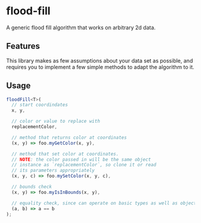 # flood-fill

A generic flood fill algorithm that works on arbitrary 2d data.

## Features

This library makes as few assumptions about your data set as possible, and requires you to implement a few simple methods to adapt the algorithm to it.

## Usage

```ts
floodFill<T>(
  // start coordindates
  x, y,

  // color or value to replace with
  replacementColor,

  // method that returns color at coordinates
  (x, y) => foo.myGetColor(x, y),

  // method that set color at coordinates.
  // NOTE: the color passed in will be the same object
  // instance as `replacementColor`, so clone it or read
  // its parameters appropriately
  (x, y, c) => foo.mySetColor(x, y, c),

  // bounds check
  (x, y) => foo.myIsInBounds(x, y),

  // equality check, since can operate on basic types as well as objects
  (a, b) => a == b
);
```